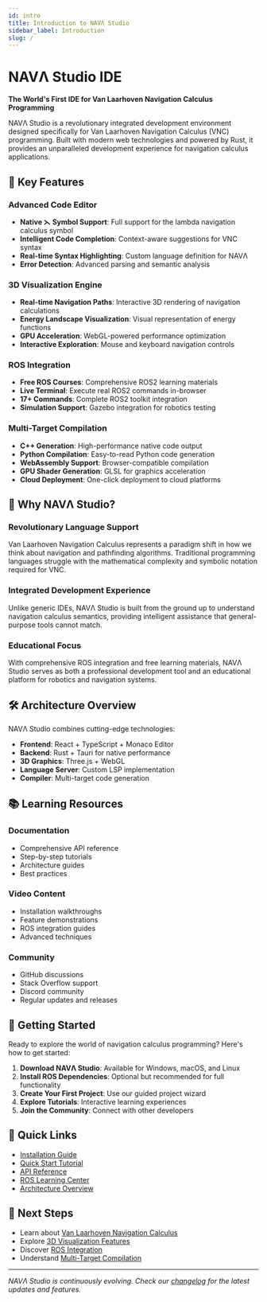```yaml
---
id: intro
title: Introduction to NAVΛ Studio
sidebar_label: Introduction
slug: /
---
```


# NAVΛ Studio IDE

**The World's First IDE for Van Laarhoven Navigation Calculus Programming**

NAVΛ Studio is a revolutionary integrated development environment designed specifically for Van Laarhoven Navigation Calculus (VNC) programming. Built with modern web technologies and powered by Rust, it provides an unparalleled development experience for navigation calculus applications.

## 🚀 Key Features

### Advanced Code Editor
- **Native ⋋ Symbol Support**: Full support for the lambda navigation calculus symbol
- **Intelligent Code Completion**: Context-aware suggestions for VNC syntax
- **Real-time Syntax Highlighting**: Custom language definition for NAVΛ
- **Error Detection**: Advanced parsing and semantic analysis

### 3D Visualization Engine
- **Real-time Navigation Paths**: Interactive 3D rendering of navigation calculations
- **Energy Landscape Visualization**: Visual representation of energy functions
- **GPU Acceleration**: WebGL-powered performance optimization
- **Interactive Exploration**: Mouse and keyboard navigation controls

### ROS Integration
- **Free ROS Courses**: Comprehensive ROS2 learning materials
- **Live Terminal**: Execute real ROS2 commands in-browser
- **17+ Commands**: Complete ROS2 toolkit integration
- **Simulation Support**: Gazebo integration for robotics testing

### Multi-Target Compilation
- **C++ Generation**: High-performance native code output
- **Python Compilation**: Easy-to-read Python code generation
- **WebAssembly Support**: Browser-compatible compilation
- **GPU Shader Generation**: GLSL for graphics acceleration
- **Cloud Deployment**: One-click deployment to cloud platforms

## 🎯 Why NAVΛ Studio?

### Revolutionary Language Support
Van Laarhoven Navigation Calculus represents a paradigm shift in how we think about navigation and pathfinding algorithms. Traditional programming languages struggle with the mathematical complexity and symbolic notation required for VNC.

### Integrated Development Experience
Unlike generic IDEs, NAVΛ Studio is built from the ground up to understand navigation calculus semantics, providing intelligent assistance that general-purpose tools cannot match.

### Educational Focus
With comprehensive ROS integration and free learning materials, NAVΛ Studio serves as both a professional development tool and an educational platform for robotics and navigation systems.

## 🛠️ Architecture Overview

NAVΛ Studio combines cutting-edge technologies:

- **Frontend**: React + TypeScript + Monaco Editor
- **Backend**: Rust + Tauri for native performance
- **3D Graphics**: Three.js + WebGL
- **Language Server**: Custom LSP implementation
- **Compiler**: Multi-target code generation

## 📚 Learning Resources

### Documentation
- Comprehensive API reference
- Step-by-step tutorials
- Architecture guides
- Best practices

### Video Content
- Installation walkthroughs
- Feature demonstrations
- ROS integration guides
- Advanced techniques

### Community
- GitHub discussions
- Stack Overflow support
- Discord community
- Regular updates and releases

## 🚀 Getting Started

Ready to explore the world of navigation calculus programming? Here's how to get started:

1. **Download NAVΛ Studio**: Available for Windows, macOS, and Linux
2. **Install ROS Dependencies**: Optional but recommended for full functionality
3. **Create Your First Project**: Use our guided project wizard
4. **Explore Tutorials**: Interactive learning experiences
5. **Join the Community**: Connect with other developers

## 🔗 Quick Links

- [Installation Guide](installation)
- [Quick Start Tutorial](quick-start)
- [API Reference](api/index)
- [ROS Learning Center](ros/index)
- [Architecture Overview](architecture/overview)

## 📖 Next Steps

- Learn about [Van Laarhoven Navigation Calculus](concepts/vnc-overview)
- Explore [3D Visualization Features](features/3d-visualization)
- Discover [ROS Integration](features/ros-integration)
- Understand [Multi-Target Compilation](concepts/multi-target-compilation)

---

*NAVΛ Studio is continuously evolving. Check our [changelog](https://github.com/navlambda/studio/releases) for the latest updates and features.*